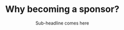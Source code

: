 ---
title: "Why becoming a sponsor?"
subtitle: "Sub-headline comes here"
description: "Lorem ipsum dolor sit amet, consectetur adipisicing elit. Maiores, velit."

button_solid:
    enable: true
    link: "/"
    label: "Button"
button_outline:
    enable: true
    link: "/"
    label: "Button"
    
draft: false
layout: "sponsors"
---
